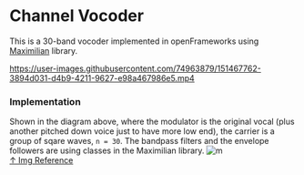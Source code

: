 # Channel Vocoder  

This is a 30-band vocoder implemented in openFrameworks using [Maximilian](https://github.com/micknoise/Maximilian) library.  

https://user-images.githubusercontent.com/74963879/151467762-3894d031-d4b9-4211-9627-e98a467986e5.mp4  

### Implementation  
Shown in the diagram above, where the modulator is the original vocal (plus another pitched down voice just to have more low end), the carrier is a group of sqare waves, `n = 30`. The bandpass filters and the envelope followers are using classes in the Maximilian library.
![m](https://sethares.engr.wisc.edu/vocoders/channelvocoder.gif)  
[↑ Img Reference](https://sethares.engr.wisc.edu/vocoders/channelvocoder.html)  


